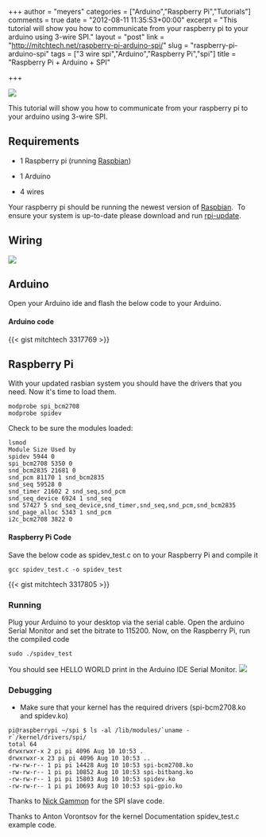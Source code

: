 +++
author = "meyers"
categories = ["Arduino","Raspberry Pi","Tutorials"]
comments = true
date = "2012-08-11 11:35:53+00:00"
excerpt = "This tutorial will show you how to communicate from your raspberry pi to your arduino using 3-wire SPI."
layout = "post"
link = "http://mitchtech.net/raspberry-pi-arduino-spi/"
slug = "raspberry-pi-arduino-spi"
tags = ["3 wire spi","Arduino","Raspberry Pi","spi"]
title = "Raspberry Pi + Arduino + SPI"

+++

[![](http://mitchtech.net/wp-content/uploads/2012/08/raspi-arduino-spi-300x225.jpg)](http://mitchtech.net/raspberry-pi-arduino-spi/raspi-arduino-spi/)

This tutorial will show you how to communicate from your raspberry pi to your arduino using 3-wire SPI.

## Requirements

  * 1 Raspberry pi (running [Raspbian](http://www.raspbian.org/))

  * 1 Arduino

  * 4 wires

Your raspberry pi should be running the newest version of [Raspbian](http://www.raspbian.org/).  To ensure your system is up-to-date please download and run [rpi-update](https://github.com/Hexxeh/rpi-update/).

## Wiring

[![](http://mitchtech.net/wp-content/uploads/2012/08/raspi_arduino_spi-225x300.png)](http://mitchtech.net/raspberry-pi-arduino-spi/raspi_arduino_spi/)

## Arduino

Open your Arduino ide and flash the below code to your Arduino.

#### Arduino code

{{< gist mitchtech 3317769 >}}

## Raspberry Pi

With your updated rasbian system you should have the drivers that you need. Now it's time to load them.

```
modprobe spi_bcm2708
modprobe spidev
```

Check to be sure the modules loaded:

```
lsmod
Module Size Used by
spidev 5944 0
spi_bcm2708 5350 0
snd_bcm2835 21681 0
snd_pcm 81170 1 snd_bcm2835
snd_seq 59528 0
snd_timer 21602 2 snd_seq,snd_pcm
snd_seq_device 6924 1 snd_seq
snd 57427 5 snd_seq_device,snd_timer,snd_seq,snd_pcm,snd_bcm2835
snd_page_alloc 5343 1 snd_pcm
i2c_bcm2708 3822 0
```

#### Raspberry Pi Code

Save the below code as spidev_test.c on to your Raspberry Pi and compile it

```
gcc spidev_test.c -o spidev_test
```

{{< gist mitchtech 3317805 >}}

### Running

Plug your Arduino to your desktop via the serial cable. Open the arduino Serial Monitor and set the bitrate to 115200. Now, on the Raspberry Pi, run the compiled code

```
sudo ./spidev_test
```

You should see HELLO WORLD print in the Arduino IDE Serial Monitor.
[![](http://mitchtech.net/wp-content/uploads/2012/08/Screenshot-from-2012-08-10-181653-300x167.png)](http://mitchtech.net/raspberry-pi-arduino-spi/screenshot-from-2012-08-10-181653/)

### Debugging

* Make sure that your kernel has the required drivers (spi-bcm2708.ko and spidev.ko)

```
pi@raspberrypi ~/spi $ ls -al /lib/modules/`uname -r`/kernel/drivers/spi/
total 64
drwxrwxr-x 2 pi pi 4096 Aug 10 10:53 .
drwxrwxr-x 23 pi pi 4096 Aug 10 10:53 ..
-rw-rw-r-- 1 pi pi 14428 Aug 10 10:53 spi-bcm2708.ko
-rw-rw-r-- 1 pi pi 10852 Aug 10 10:53 spi-bitbang.ko
-rw-rw-r-- 1 pi pi 15803 Aug 10 10:53 spidev.ko
-rw-rw-r-- 1 pi pi 10693 Aug 10 10:53 spi-gpio.ko
```

Thanks to [Nick Gammon](http://www.gammon.com.au/forum/?id=10892) for the SPI slave code.

Thanks to Anton Vorontsov for the kernel Documentation spidev_test.c example code.

